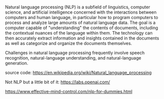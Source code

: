 Natural language processing (NLP) is a subfield of linguistics, computer science, and artificial intelligence concerned with the interactions between computers and human language, in particular how to program computers to process and analyze large amounts of natural language data. The goal is a computer capable of "understanding" the contents of documents, including the contextual nuances of the language within them. The technology can then accurately extract information and insights contained in the documents as well as categorize and organize the documents themselves.

Challenges in natural language processing frequently involve speech recognition, natural-language understanding, and natural-language generation.


source code: https://en.wikipedia.org/wiki/Natural_language_processing


Not NLP but a little bit of it: https://labs.openai.com/ 

https://www.effective-mind-control.com/nlp-for-dummies.html
